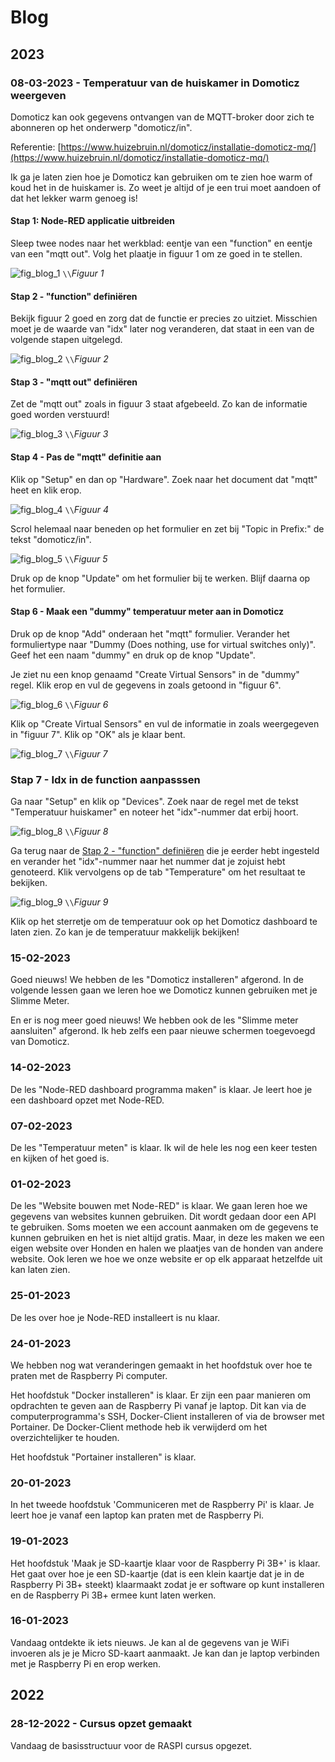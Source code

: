 # Blog

## 2023

### 08-03-2023 - Temperatuur van de huiskamer in Domoticz weergeven

Domoticz kan ook gegevens ontvangen van de MQTT-broker door zich te abonneren op het onderwerp "domoticz/in".

Referentie: [https://www.huizebruin.nl/domoticz/installatie-domoticz-mq/](https://www.huizebruin.nl/domoticz/installatie-domoticz-mq/)

Ik ga je laten zien hoe je Domoticz kan gebruiken om te zien hoe warm of koud het in de huiskamer is. Zo weet je altijd of je een trui moet aandoen of dat het lekker warm genoeg is!

#### Stap 1: Node-RED applicatie uitbreiden

Sleep twee nodes naar het werkblad: eentje van een "function" en eentje van een "mqtt out". Volg het plaatje in figuur 1 om ze goed in te stellen.

![fig_blog_1](assets/fig_blog_1.png) ``\\``*Figuur 1*

#### Stap 2 - "function" definiëren

Bekijk figuur 2 goed en zorg dat de functie er precies zo uitziet. Misschien moet je de waarde van "idx" later nog veranderen, dat staat in een van de volgende stapen uitgelegd.

![fig_blog_2](assets/fig_blog_2.png) ``\\``*Figuur 2*

#### Stap 3 -  "mqtt out" definiëren

Zet de "mqtt out" zoals in figuur 3 staat afgebeeld. Zo kan de informatie goed worden verstuurd!

![fig_blog_3](assets/fig_blog_3.png) ``\\``*Figuur 3*

#### Stap 4 - Pas de "mqtt" definitie aan

Klik op "Setup" en dan op "Hardware". Zoek naar het document dat "mqtt" heet en klik erop.

![fig_blog_4](assets/fig_blog_4.png) ``\\``*Figuur 4*

Scrol helemaal naar beneden op het formulier en zet bij "Topic in Prefix:" de tekst "domoticz/in".

![fig_blog_5](assets/fig_blog_5.png) ``\\``*Figuur 5*

Druk op de knop "Update" om het formulier bij te werken. Blijf daarna op het formulier.

#### Stap 6 - Maak een "dummy" temperatuur meter aan in Domoticz

Druk op de knop "Add" onderaan het "mqtt" formulier. Verander het formuliertype naar "Dummy (Does nothing, use for virtual switches only)". Geef het een naam "dummy" en druk op de knop "Update".

Je ziet nu een knop genaamd "Create Virtual Sensors" in de "dummy" regel. Klik erop en vul de gegevens in zoals getoond in "figuur 6".

![fig_blog_6](assets/fig_blog_6.png) ``\\``*Figuur 6*

Klik op "Create Virtual Sensors" en vul de informatie in zoals weergegeven in "figuur 7". Klik op "OK" als je klaar bent.

![fig_blog_7](assets/fig_blog_7.png) ``\\``*Figuur 7*

### Stap 7 - Idx in de function aanpasssen

Ga naar "Setup" en klik op "Devices". Zoek naar de regel met de tekst "Temperatuur huiskamer" en noteer het "idx"-nummer dat erbij hoort.

![fig_blog_8](assets/fig_blog_8.png) ``\\``*Figuur 8*

Ga terug naar de [Stap 2 - "function" definiëren](#Stap-2-"function"-definiëren) die je eerder hebt ingesteld en verander het "idx"-nummer naar het nummer dat je zojuist hebt genoteerd. Klik vervolgens op de tab "Temperature" om het resultaat te bekijken.

![fig_blog_9](assets/fig_blog_9.png) ``\\``*Figuur 9*

Klik op het sterretje om de temperatuur ook op het Domoticz dashboard te laten zien. Zo kan je de temperatuur makkelijk bekijken!

### 15-02-2023 

Goed nieuws! We hebben de les "Domoticz installeren" afgerond. In de volgende lessen gaan we leren hoe we Domoticz kunnen gebruiken met je Slimme Meter.

En er is nog meer goed nieuws! We hebben ook de les "Slimme meter aansluiten" afgerond. Ik heb zelfs een paar nieuwe schermen toegevoegd van Domoticz.

### 14-02-2023

De les "Node-RED dashboard programma maken" is klaar. Je leert hoe je een dashboard opzet met Node-RED.

### 07-02-2023

De les "Temperatuur meten" is klaar. Ik wil de hele les nog een keer testen en kijken of het goed is.

### 01-02-2023

De les "Website bouwen met Node-RED" is klaar. We gaan leren hoe we gegevens van websites kunnen gebruiken. Dit wordt gedaan door een API te gebruiken. Soms moeten we een account aanmaken om de gegevens te kunnen gebruiken en het is niet altijd gratis. Maar, in deze les maken we een eigen website over Honden en halen we plaatjes van de honden van andere website. Ook leren we hoe we onze website er op elk apparaat hetzelfde uit kan laten zien.

### 25-01-2023

De les over hoe je Node-RED installeert is nu klaar.

### 24-01-2023

We hebben nog wat veranderingen gemaakt in het hoofdstuk over hoe te praten met de Raspberry Pi computer.

Het hoofdstuk "Docker installeren" is klaar. Er zijn een paar manieren om opdrachten te geven aan de Raspberry Pi vanaf je laptop. Dit kan via de computerprogramma's SSH, Docker-Client installeren of via de browser met Portainer. De Docker-Client methode heb ik verwijderd om het overzichtelijker te houden.

Het hoofdstuk "Portainer installeren" is klaar.

### 20-01-2023

In het tweede hoofdstuk 'Communiceren met de Raspberry Pi' is klaar. Je leert hoe je vanaf een laptop kan praten met de Raspberry Pi.

### 19-01-2023

Het hoofdstuk 'Maak je SD-kaartje klaar voor de Raspberry Pi 3B+' is klaar. Het gaat over hoe je een SD-kaartje (dat is een klein kaartje dat je in de Raspberry Pi 3B+ steekt) klaarmaakt zodat je er software op kunt installeren en de Raspberry Pi 3B+ ermee kunt laten werken.

### 16-01-2023
Vandaag ontdekte ik iets nieuws. Je kan al de gegevens van je WiFi invoeren als je je Micro SD-kaart aanmaakt. Je kan dan je laptop verbinden met je Raspberry Pi en erop werken.

## 2022

### 28-12-2022 - Cursus opzet gemaakt

Vandaag de basisstructuur voor de RASPI cursus opgezet.

